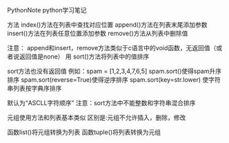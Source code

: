 PythonNote
python学习笔记

方法
index()方法在列表中查找对应位置
append()方法在列表末尾添加参数
insert()方法在列表任意位置添加参数
remove()方法从列表中删除值

注意：
append和insert，remove方法类似于c语言中的void函数，无返回值（或者说返回值是none）
用 sort()方法将列表中的值排序

sort方法也没有返回值
例如：spam = [1,2,3,4,7,6,5]
spam.sort()使得spam升序排序
spam.sort(reverse=True)使得逆序排序
spam.sort(key=str.lower) 使字符串列表按字典序排序

默认为“ASCLL字符顺序”
注意：sort方法中不能整数和字符串混合排序

元组使用方法和列表基本类似
区别是:元组不允许插入，删除，修改

函数list()将元组转换为列表
函数tuple()将列表转换为元组
